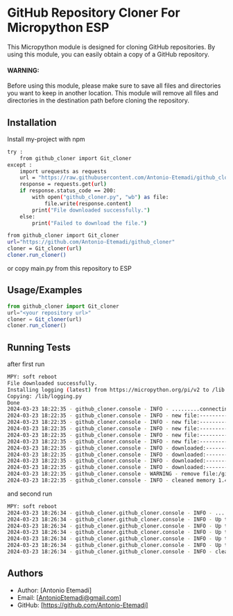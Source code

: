 
# GitHub Repository Cloner For Micropython ESP

This Micropython module is designed for cloning GitHub repositories. By using this module, you can easily obtain a copy of a GitHub repository.

#### WARNING:   
Before using this module, please make sure to save all files  and directories you want to keep in another location. This module will remove all files and directories in the destination path before cloning the repository.




## Installation

Install my-project with npm

```bash
try :
    from github_cloner import Git_cloner
except :
    import urequests as requests
    url = "https://raw.githubusercontent.com/Antonio-Etemadi/github_cloner/main/github_cloner/github_cloner.py"
    response = requests.get(url)
    if response.status_code == 200:
        with open("github_cloner.py", "wb") as file:
            file.write(response.content)
        print("File downloaded successfully.")
    else:
        print("Failed to download the file.")

from github_cloner import Git_cloner
url="https://github.com/Antonio-Etemadi/github_cloner"
cloner = Git_cloner(url)
cloner.run_cloner()
```
or copy main.py from this repository to ESP
## Usage/Examples

```javascript
from github_cloner import Git_cloner
url="<your repository url>"
cloner = Git_cloner(url)
cloner.run_cloner()
```


## Running Tests

after first run

```bash
MPY: soft reboot
File downloaded successfully.
Installing logging (latest) from https://micropython.org/pi/v2 to /lib
Copying: /lib/logging.py
Done
2024-03-23 18:22:35 - github_cloner.console - INFO - .........connecting..........
2024-03-23 18:22:35 - github_cloner.console - INFO - new file:------------/README.md✔
2024-03-23 18:22:35 - github_cloner.console - INFO - new file:------------/github_cloner/__init__.py✔
2024-03-23 18:22:35 - github_cloner.console - INFO - new file:------------/github_cloner/github_cloner.py✔
2024-03-23 18:22:35 - github_cloner.console - INFO - new file:------------/github_cloner/✔
2024-03-23 18:22:35 - github_cloner.console - INFO - new file:------------/main.py✔
2024-03-23 18:22:35 - github_cloner.console - INFO - downloaded:------------ /README.md 
2024-03-23 18:22:35 - github_cloner.console - INFO - downloaded:------------ /github_cloner/__init__.py 
2024-03-23 18:22:35 - github_cloner.console - INFO - downloaded:------------ /github_cloner/github_cloner.py 
2024-03-23 18:22:35 - github_cloner.console - INFO - downloaded:------------ /main.py 
2024-03-23 18:22:35 - github_cloner.console - WARNING - remove file:/github_cloner.py❎
2024-03-23 18:22:35 - github_cloner.console - INFO - cleaned memory 1.472 KB
```
and second run
```bash
MPY: soft reboot
2024-03-23 18:26:34 - github_cloner.github_cloner.console - INFO - .........connecting..........
2024-03-23 18:26:34 - github_cloner.github_cloner.console - INFO - Up to date:------------ /README.md✅ 
2024-03-23 18:26:34 - github_cloner.github_cloner.console - INFO - Up to date:------------ /github_cloner/__init__.py✅ 
2024-03-23 18:26:34 - github_cloner.github_cloner.console - INFO - Up to date:------------ /github_cloner/github_cloner.py✅ 
2024-03-23 18:26:34 - github_cloner.github_cloner.console - INFO - Up to date:------------ /github_cloner/✅ 
2024-03-23 18:26:34 - github_cloner.github_cloner.console - INFO - Up to date:------------ /main.py✅ 
2024-03-23 18:26:34 - github_cloner.github_cloner.console - INFO - cleaned memory 6.976 KB
```
## Authors

- Author: [Antonio Etemadi]
- Email: [AntonioEtemadi@gmail.com]
- GitHub: [https://github.com/Antonio-Etemadi]

